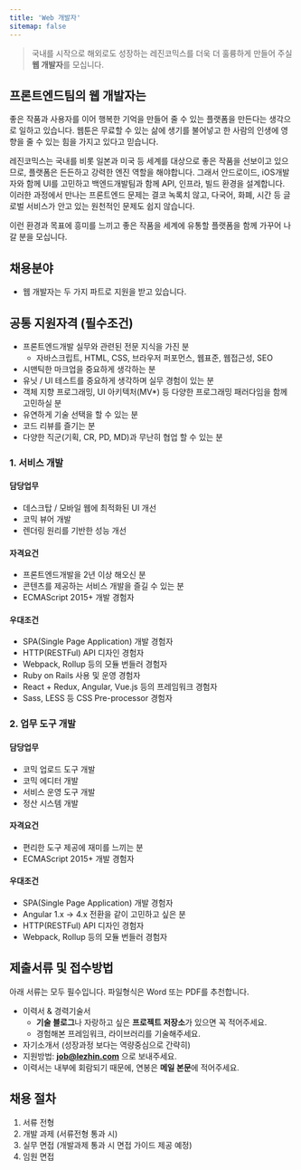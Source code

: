 ```yaml
---
title: 'Web 개발자'
sitemap: false
---
```

> 국내를 시작으로 해외로도 성장하는 레진코믹스를 더욱 더 훌륭하게 만들어 주실
> **웹 개발자**를 모십니다.


## 프론트엔드팀의 웹 개발자는

좋은 작품과 사용자를 이어 행복한 기억을 만들어 줄 수 있는 플랫폼을 만든다는 생각으로 일하고 있습니다. 
웹툰은 무료할 수 있는 삶에 생기를 불어넣고 한 사람의 인생에 영향을 줄 수 있는 힘을 가지고 있다고 믿습니다.

레진코믹스는 국내를 비롯 일본과 미국 등 세계를 대상으로 좋은 작품을 선보이고 있으므로, 플랫폼은 든든하고 강력한 엔진 역할을 해야합니다. 
그래서 안드로이드, iOS개발자와 함께 UI를 고민하고 백엔드개발팀과 함께 API, 인프라, 빌드 환경을 설계합니다. 
이러한 과정에서 만나는 프론트엔드 문제는 결코 녹록치 않고, 다국어, 화폐, 시간 등 글로벌 서비스가 안고 있는 원천적인 문제도 쉽지 않습니다.

이런 환경과 목표에 흥미를 느끼고 좋은 작품을 세계에 유통할 플랫폼을 함께 가꾸어 나갈 분을 모십니다.


## 채용분야

- 웹 개발자는 두 가지 파트로 지원을 받고 있습니다.


## 공통 지원자격 (필수조건)

- 프론트엔드개발 실무와 관련된 전문 지식을 가진 분
  - 자바스크립트, HTML, CSS, 브라우저 퍼포먼스, 웹표준, 웹접근성, SEO
- 시맨틱한 마크업을 중요하게 생각하는 분
- 유닛 / UI 테스트를 중요하게 생각하며 실무 경험이 있는 분
- 객체 지향 프로그래밍, UI 아키텍처(MV\*) 등 다양한 프로그래밍 패러다임을 함께 고민하실 분
- 유연하게 기술 선택을 할 수 있는 분
- 코드 리뷰를 즐기는 분
- 다양한 직군(기획, CR, PD, MD)과 무난히 협업 할 수 있는 분


### 1. 서비스 개발

#### 담당업무 

- 데스크탑 / 모바일 웹에 최적화된 UI 개선
- 코믹 뷰어 개발
- 렌더링 원리를 기반한 성능 개선

#### 자격요건

- 프론트엔드개발을 2년 이상 해오신 분
- 콘텐츠를 제공하는 서비스 개발을 즐길 수 있는 분
- ECMAScript 2015+ 개발 경험자

#### 우대조건

- SPA(Single Page Application) 개발 경험자
- HTTP(RESTFul) API 디자인 경험자
- Webpack, Rollup 등의 모듈 번들러 경험자
- Ruby on Rails 사용 및 운영 경험자
- React + Redux, Angular, Vue.js 등의 프레임워크 경험자
- Sass, LESS 등 CSS Pre-processor 경험자


### 2. 업무 도구 개발

#### 담당업무 

- 코믹 업로드 도구 개발
- 코믹 에디터 개발
- 서비스 운영 도구 개발
- 정산 시스템 개발

#### 자격요건

- 편리한 도구 제공에 재미를 느끼는 분
- ECMAScript 2015+ 개발 경험자

#### 우대조건

- SPA(Single Page Application) 개발 경험자
- Angular 1.x -> 4.x 전환을 같이 고민하고 싶은 분
- HTTP(RESTFul) API 디자인 경험자
- Webpack, Rollup 등의 모듈 번들러 경험자


## 제출서류 및 접수방법

 아래 서류는 모두 필수입니다. 파일형식은 Word 또는 PDF를 추천합니다.

- 이력서 & 경력기술서 
  - **기술 블로그**나 자랑하고 싶은 **프로젝트 저장소**가 있으면 꼭 적어주세요.
  - 경험해본 프레임워크, 라이브러리를 기술해주세요.
- 자기소개서 (성장과정 보다는 역량중심으로 간략히)
- 지원방법: **job@lezhin.com** 으로 보내주세요.
- 이력서는 내부에 회람되기 때문에, 연봉은 **메일 본문**에 적어주세요.

## 채용 절차

1. 서류 전형
2. 개발 과제 (서류전형 통과 시)
3. 실무 면접 (개발과제 통과 시 면접 가이드 제공 예정)
4. 임원 면접 
